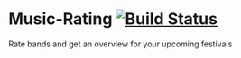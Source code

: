 # Music-Rating [![Build Status](https://travis-ci.com/Kruspe/music-rating.svg?branch=master)](https://travis-ci.com/Kruspe/music-rating)

Rate bands and get an overview for your upcoming festivals